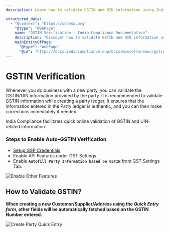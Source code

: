 ```yaml
---
description: Learn how to validate GSTIN and UIN information using India Compliance. Explore the steps to enable auto-GSTIN verification, set up GSP credentials, enable API features, and autofill party information based on GSTIN.

structured_data:
  - "@context": "https://schema.org"
    "@type": "WebPage"
    name: "GSTIN Verification - India Compliance Documentation"
    description: "Discover how to validate GSTIN and UIN information using India Compliance. Follow the steps to enable auto-GSTIN verification, set up GSP credentials, enable API features, and autofill party information based on GSTIN."
    mainEntityOfPage:
      "@type": "WebPage"
      "@id": "https://docs.indiacompliance.app/docs/miscellaneous/gstin_verification"
---
```



# GSTIN Verification
Whenever you do business with a new party, you can validate the GSTIN/UIN information provided by the party. It is recommended to validate GSTIN information while creating a party ledger. It ensures that the information entered in the Party ledger is authentic, and you can then make corrections immediately if needed.

India Compliance facilitates quick online validation of GSTIN and UIN-related information.

### Steps to Enable Auto-GSTIN Verification
- [Setup GSP Credentials](../ewaybill-and-einvoice/gst_settings#gsp-credentials) 
- Enable API Features under GST Settings.
- Enable **`Autofill Party Information based on GSTIN`** from GST Settings Tab.

![Enable Other Features](./assets/gst_settings.png)

## How to Validate GSTIN?
**When creating a new Customer/Supplier/Address using the *Quick Entry form*, other fields will be automatically fetched based on the GSTIN Number entered.**

![Create Party Quick Entry](./assets/create_party_quick_entry.gif)
